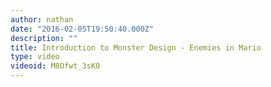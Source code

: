 ```yaml
---
author: nathan
date: "2016-02-05T19:50:40.000Z"
description: ""
title: Introduction to Monster Design - Enemies in Mario
type: video
videoid: M8Ofwt_3sK0
---
```

